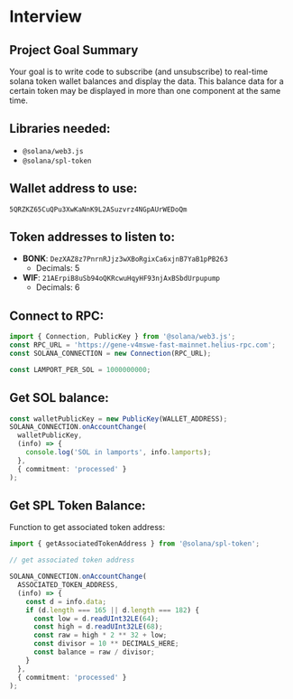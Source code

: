 # Interview

## Project Goal Summary

Your goal is to write code to subscribe (and unsubscribe) to real-time solana token wallet balances and display the data. This balance data for a certain token may be displayed in more than one component at the same time.

## Libraries needed:

- `@solana/web3.js`
- `@solana/spl-token`

## Wallet address to use:

```
5QRZKZ65CuQPu3XwKaNnK9L2ASuzvrz4NGpAUrWEDoQm
```

## Token addresses to listen to:

- **BONK**: `DezXAZ8z7PnrnRJjz3wXBoRgixCa6xjnB7YaB1pPB263`
  - Decimals: 5
- **WIF**: `21AErpiB8uSb94oQKRcwuHqyHF93njAxBSbdUrpupump`
  - Decimals: 6

## Connect to RPC:

```typescript
import { Connection, PublicKey } from '@solana/web3.js';
const RPC_URL = 'https://gene-v4mswe-fast-mainnet.helius-rpc.com';
const SOLANA_CONNECTION = new Connection(RPC_URL);

const LAMPORT_PER_SOL = 1000000000;
```

## Get SOL balance:

```typescript
const walletPublicKey = new PublicKey(WALLET_ADDRESS);
SOLANA_CONNECTION.onAccountChange(
  walletPublicKey,
  (info) => {
    console.log('SOL in lamports', info.lamports);
  },
  { commitment: 'processed' }
);
```

## Get SPL Token Balance:

Function to get associated token address:

```typescript
import { getAssociatedTokenAddress } from '@solana/spl-token';

// get associated token address
```

```typescript
SOLANA_CONNECTION.onAccountChange(
  ASSOCIATED_TOKEN_ADDRESS,
  (info) => {
    const d = info.data;
    if (d.length === 165 || d.length === 182) {
      const low = d.readUInt32LE(64);
      const high = d.readUInt32LE(68);
      const raw = high * 2 ** 32 + low;
      const divisor = 10 ** DECIMALS_HERE;
      const balance = raw / divisor;
    }
  },
  { commitment: 'processed' }
);
```
